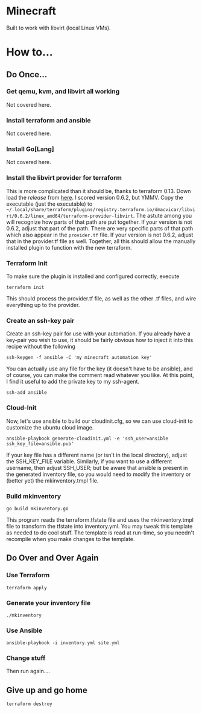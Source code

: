 # Minecraft

Built to work with libvirt (local Linux VMs).

# How to...

## Do Once...

### Get qemu, kvm, and libvirt all working

Not covered here.

### Install terraform and ansible

Not covered here.

### Install Go[Lang]

Not covered here.

### Install the libvirt provider for terraform

This is more complicated than it should be, thanks to terraform 0.13. Down load the _release_ from
[here](https://github.com/dmacvicar/terraform-provider-libvirt).
I scored version 0.6.2, but YMMV. Copy the executable (just the executable) to
`~/.local/share/terraform/plugins/registry.terraform.io/dmacvicar/libvirt/0.6.2/linux_amd64/terraform-provider-libvirt`.
The astute among you will recognize how parts of that path are put together.
If your version is not 0.6.2, adjust that part of the path.
There are very specific parts of that path which also appear in the `provider.tf` file.
If your version is not 0.6.2, adjust that in the provider.tf file as well.
Together, all this should allow the manually installed plugin to function with the new terraform.

### Terraform Init

To make sure the plugin is installed and configured correctly, execute

```
terraform init
```

This should process the provider.tf file, as well as the other .tf files, and wire everything up to the provider.

### Create an ssh-key pair

Create an ssh-key pair for use with your automation. If you already have a key-pair you wish to use, it should be fairly obvious how to inject it
into this recipe without the following

```
ssh-keygen -f ansible -C 'my minecraft automation key'
```

You can actually use any file for the key (it doesn't have to be ansible), and of course, you can make the comment read whatever you like.
At this point, I find it useful to add the private key to my ssh-agent.

```
ssh-add ansible
```

### Cloud-Init

Now, let's use ansible to build our cloudinit.cfg, so we can use cloud-init to customize the ubuntu cloud image.

```
ansible-playbook generate-cloudinit.yml -e 'ssh_user=ansible ssh_key_file=ansible.pub'
```

If your key file has a different name (or isn't in the local directory), adjust the SSH_KEY_FILE variable.
Similarly, if you want to use a different username, then adjust SSH_USER;
but be aware that ansible is present in the generated inventory file, so you would need to modify the inventory or (better yet) the mkinventory.tmpl file.

### Build mkinventory

```
go build mkinventory.go
```

This program reads the terraform.tfstate file and uses the mkinventory.tmpl file to transform the tfstate into inventory.yml.
You may tweak this template as needed to do cool stuff. The template is read at run-time, so you needn't recompile when you make changes to the template.

## Do Over and Over Again

### Use Terraform

```
terraform apply
```

### Generate your inventory file

```
./mkinventory
```

### Use Ansible

```
ansible-playbook -i inventory.yml site.yml
```

### Change stuff

Then run again....

## Give up and go home

```
terraform destroy
```
